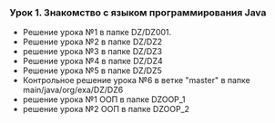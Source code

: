 ### Урок 1. Знакомство с языком программирования Java

* Решение урока №1 в папке DZ/DZ001.
* Решение урока №2 в папке DZ/DZ2
* решение урока №3 в папке DZ/DZ3
* Решение урока №4 в папке DZ/DZ4
* Решение урока №5 в папке DZ/DZ5
* Контрольное решение урока №6 в ветке "master" в папке main/java/org/exa/DZ/DZ6
* решение урока №1 ООП в папке DZOOP_1
* решение урока №2 ООП в папке DZOOP_2